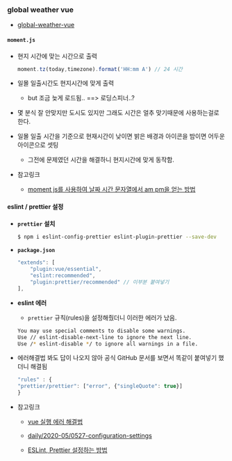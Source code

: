 ### global weather vue
- [global-weather-vue](https://github.com/leemyungju9347/global-weather-vue)
#### ```moment.js```
- 현지 시간에 맞는 시간으로 출력
	```js
	moment.tz(today,timezone).format('HH:mm A') // 24 시간
	```
- 일몰 일출시간도 현지시간에 맞게 출력
	- but 조금 늦게 로드됨.. ==> 로딩스피너..?

- 몇 분식 잘 안맞지만 도시도 있지만 그래도 시간은 얼추 맞기때문에 사용하는걸로 한다.

- 일몰 일출 시간을 기준으로 현재시간이 낮이면 밝은 배경과 아이콘을 밤이면 어두운 아이콘으로 셋팅 
	- 그전에 문제였던 시간을 해결하니 현지시간에 맞게 동작함.

- 참고링크
	- [moment js를 사용하여 날짜 시간 문자열에서 am pm을 얻는 방법](https://stackoverflow.com/questions/44971954/how-to-get-am-pm-from-the-date-time-string-using-moment-js)


#### eslint / prettier 설정
- **```prettier``` 설치**
	```bash
	$ npm i eslint-config-prettier eslint-plugin-prettier --save-dev
	```
- **```package.json```**
	```js
	"extends": [
		"plugin:vue/essential",
		"eslint:recommended",
		"plugin:prettier/recommended" // 이부분 붙여넣기
	],
	```
	
- **eslint 에러**
	- ```prettier``` 규칙(rules)을 설정해줬더니 이러한 에러가 났음.

	```bash
	You may use special comments to disable some warnings.  
	Use // eslint-disable-next-line to ignore the next line.  
	Use /* eslint-disable */ to ignore all warnings in a file.
	```
- 에러해결법 봐도 답이 나오지 않아 공식 GitHub 문서를 보면서 똑같이 붙여넣기 했더니 해결됨
	```js
	"rules" : {
	"prettier/prettier": ["error", {"singleQuote": true}]
	}
	```
- 참고링크
	- [vue 실행 에러 해결법](https://nightstudy.tistory.com/117)

	- [daily/2020-05/0527-configuration-settings](https://github.com/leemyungju9347/TIL/blob/master/daily/2020-05/0527-configuration-settings.md)
	- [ESLint, Prettier 설정하는 방법](https://velog.io/@ljinsk3/ESLint-Prettier-%EC%84%A4%EC%A0%95%ED%95%98%EB%8A%94-%EB%B0%A9%EB%B2%95)
